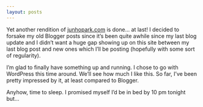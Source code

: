 ```yaml
---
layout: posts
---
```


Yet another rendition of [junhopark.com](http://www.junhopark.com/ "junhopark.com") is done… at last!  I decided to forsake my old Blogger posts since it’s been quite awhile since my last blog update and I didn’t want a huge gap showing up on this site between my last blog post and new ones which I’ll be posting (hopefully with some sort of regularity).

I’m glad to finally have something up and running.  I chose to go with WordPress this time around.  We’ll see how much I like this.  So far, I’ve been pretty impressed by it, at least compared to Blogger.

Anyhow, time to sleep.  I promised myself I’d be in bed by 10 pm tonight but...
